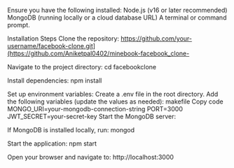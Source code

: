 Ensure you have the following installed:
Node.js (v16 or later recommended)
MongoDB (running locally or a cloud database URL)
A terminal or command prompt.


Installation Steps
Clone the repository:
https://github.com/your-username/facebook-clone.git](https://github.com/Aniketpal0402/minebook-facebook_clone-

Navigate to the project directory:
cd facebookclone

Install dependencies:
npm install

Set up environment variables:
Create a .env file in the root directory.
Add the following variables (update the values as needed):
makefile
Copy code
MONGO_URI=your-mongodb-connection-string
PORT=3000
JWT_SECRET=your-secret-key
Start the MongoDB server:

If MongoDB is installed locally, run:
mongod

Start the application:
npm start

Open your browser and navigate to:
http://localhost:3000
